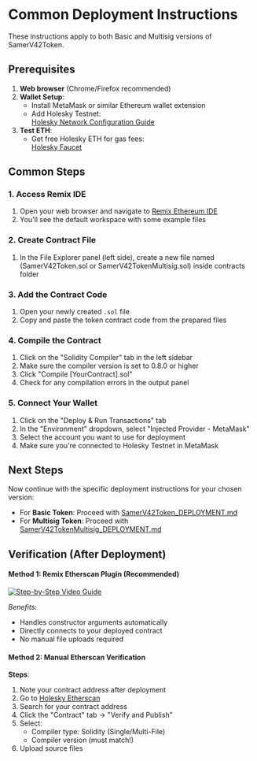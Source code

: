 # Common Deployment Instructions

These instructions apply to both Basic and Multisig versions of SamerV42Token.

## Prerequisites

1. **Web browser** (Chrome/Firefox recommended)
2. **Wallet Setup**:
   - Install MetaMask or similar Ethereum wallet extension
   - Add Holesky Testnet:  
    [Holesky Network Configuration Guide](https://revoke.cash/learn/wallets/add-network/ethereum-holesky)
3. **Test ETH**:
   - Get free Holesky ETH for gas fees:  
    [Holesky Faucet](https://cloud.google.com/application/web3/faucet/ethereum/holesky)

## Common Steps

### 1. Access Remix IDE

1. Open your web browser and navigate to [Remix Ethereum IDE](https://remix.ethereum.org/)
2. You'll see the default workspace with some example files

### 2. Create Contract File

1. In the File Explorer panel (left side), create a new file named (SamerV42Token.sol or SamerV42TokenMultisig.sol) inside contracts folder

### 3. Add the Contract Code

1. Open your newly created `.sol` file
2. Copy and paste the token contract code from the prepared files

### 4. Compile the Contract

1. Click on the "Solidity Compiler" tab in the left sidebar
2. Make sure the compiler version is set to 0.8.0 or higher
3. Click "Compile [YourContract].sol"
4. Check for any compilation errors in the output panel

### 5. Connect Your Wallet

1. Click on the "Deploy & Run Transactions" tab
2. In the "Environment" dropdown, select "Injected Provider - MetaMask"
3. Select the account you want to use for deployment
4. Make sure you're connected to Holesky Testnet in MetaMask

## Next Steps

Now continue with the specific deployment instructions for your chosen version:

- For **Basic Token**: Proceed with [SamerV42Token_DEPLOYMENT.md](SamerV42Token_DEPLOYMENT.md)
- For **Multisig Token**: Proceed with [SamerV42TokenMultisig_DEPLOYMENT.md](SamerV42TokenMultisig_DEPLOYMENT.md)

## Verification (After Deployment)

#### Method 1: Remix Etherscan Plugin (Recommended)

[![Step-by-Step Video Guide](https://img.youtube.com/vi/hEJ1OlT8jQ4/0.jpg)](https://www.youtube.com/watch?v=hEJ1OlT8jQ4)

_Benefits_:

- Handles constructor arguments automatically
- Directly connects to your deployed contract
- No manual file uploads required

#### Method 2: Manual Etherscan Verification

**Steps**:

1. Note your contract address after deployment
2. Go to [Holesky Etherscan](https://holesky.etherscan.io/)
3. Search for your contract address
4. Click the "Contract" tab → "Verify and Publish"
5. Select:
   - Compiler type: Solidity (Single/Multi-File)
   - Compiler version (must match!)
6. Upload source files
